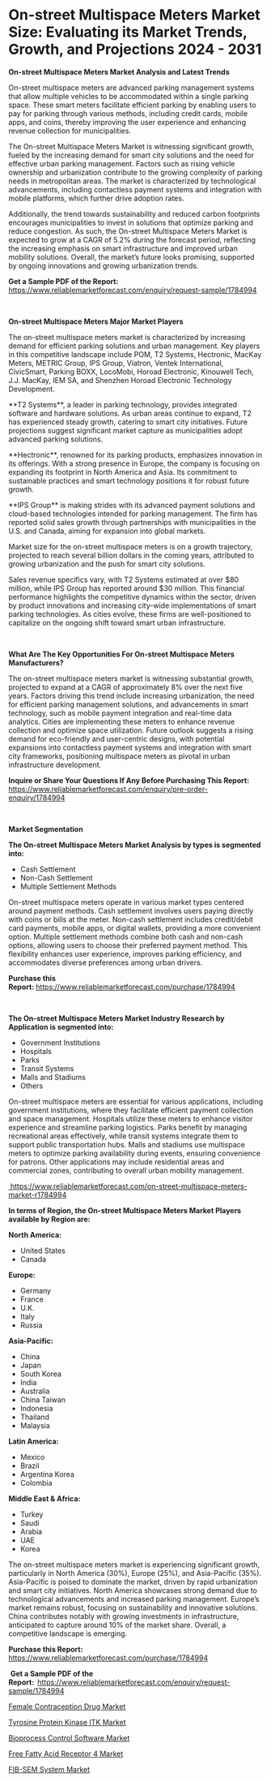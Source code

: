 <p><h1>On-street Multispace Meters Market Size: Evaluating its Market Trends, Growth, and Projections 2024 - 2031</h1></p><p><strong>On-street Multispace Meters Market Analysis and Latest Trends</strong></p>
<p><p>On-street multispace meters are advanced parking management systems that allow multiple vehicles to be accommodated within a single parking space. These smart meters facilitate efficient parking by enabling users to pay for parking through various methods, including credit cards, mobile apps, and coins, thereby improving the user experience and enhancing revenue collection for municipalities.</p><p>The On-street Multispace Meters Market is witnessing significant growth, fueled by the increasing demand for smart city solutions and the need for effective urban parking management. Factors such as rising vehicle ownership and urbanization contribute to the growing complexity of parking needs in metropolitan areas. The market is characterized by technological advancements, including contactless payment systems and integration with mobile platforms, which further drive adoption rates.</p><p>Additionally, the trend towards sustainability and reduced carbon footprints encourages municipalities to invest in solutions that optimize parking and reduce congestion. As such, the On-street Multispace Meters Market is expected to grow at a CAGR of 5.2% during the forecast period, reflecting the increasing emphasis on smart infrastructure and improved urban mobility solutions. Overall, the market’s future looks promising, supported by ongoing innovations and growing urbanization trends.</p></p>
<p><strong>Get a Sample PDF of the Report:&nbsp;</strong> <a href="https://www.reliablemarketforecast.com/enquiry/request-sample/1784994?utm_campaign=1567&utm_medium=2&utm_source=Github&utm_content=ia&utm_term=13102024&utm_id=on-street-multispace-meters">https://www.reliablemarketforecast.com/enquiry/request-sample/1784994</a></p>
<p>&nbsp;</p>
<p><strong>On-street Multispace Meters Major Market Players</strong></p>
<p><p>The on-street multispace meters market is characterized by increasing demand for efficient parking solutions and urban management. Key players in this competitive landscape include POM, T2 Systems, Hectronic, MacKay Meters, METRIC Group, IPS Group, Viatron, Ventek International, CivicSmart, Parking BOXX, LocoMobi, Horoad Electronic, Kinouwell Tech, J.J. MacKay, IEM SA, and Shenzhen Horoad Electronic Technology Development.</p><p>**T2 Systems**, a leader in parking technology, provides integrated software and hardware solutions. As urban areas continue to expand, T2 has experienced steady growth, catering to smart city initiatives. Future projections suggest significant market capture as municipalities adopt advanced parking solutions.</p><p>**Hectronic**, renowned for its parking products, emphasizes innovation in its offerings. With a strong presence in Europe, the company is focusing on expanding its footprint in North America and Asia. Its commitment to sustainable practices and smart technology positions it for robust future growth.</p><p>**IPS Group** is making strides with its advanced payment solutions and cloud-based technologies intended for parking management. The firm has reported solid sales growth through partnerships with municipalities in the U.S. and Canada, aiming for expansion into global markets.</p><p>Market size for the on-street multispace meters is on a growth trajectory, projected to reach several billion dollars in the coming years, attributed to growing urbanization and the push for smart city solutions.</p><p>Sales revenue specifics vary, with T2 Systems estimated at over $80 million, while IPS Group has reported around $30 million. This financial performance highlights the competitive dynamics within the sector, driven by product innovations and increasing city-wide implementations of smart parking technologies. As cities evolve, these firms are well-positioned to capitalize on the ongoing shift toward smart urban infrastructure.</p></p>
<p>&nbsp;</p>
<p><strong>What Are The Key Opportunities For On-street Multispace Meters Manufacturers?</strong></p>
<p><p>The on-street multispace meters market is witnessing substantial growth, projected to expand at a CAGR of approximately 8% over the next five years. Factors driving this trend include increasing urbanization, the need for efficient parking management solutions, and advancements in smart technology, such as mobile payment integration and real-time data analytics. Cities are implementing these meters to enhance revenue collection and optimize space utilization. Future outlook suggests a rising demand for eco-friendly and user-centric designs, with potential expansions into contactless payment systems and integration with smart city frameworks, positioning multispace meters as pivotal in urban infrastructure development.</p></p>
<p><strong>Inquire or Share Your Questions If Any Before Purchasing This Report:</strong> <a href="https://www.reliablemarketforecast.com/enquiry/pre-order-enquiry/1784994?utm_campaign=1567&utm_medium=2&utm_source=Github&utm_content=ia&utm_term=13102024&utm_id=on-street-multispace-meters">https://www.reliablemarketforecast.com/enquiry/pre-order-enquiry/1784994</a></p>
<p>&nbsp;</p>
<p><strong>Market Segmentation</strong></p>
<p><strong>The On-street Multispace Meters Market Analysis by types is segmented into:</strong></p>
<p><ul><li>Cash Settlement</li><li>Non-Cash Settlement</li><li>Multiple Settlement Methods</li></ul></p>
<p><p>On-street multispace meters operate in various market types centered around payment methods. Cash settlement involves users paying directly with coins or bills at the meter. Non-cash settlement includes credit/debit card payments, mobile apps, or digital wallets, providing a more convenient option. Multiple settlement methods combine both cash and non-cash options, allowing users to choose their preferred payment method. This flexibility enhances user experience, improves parking efficiency, and accommodates diverse preferences among urban drivers.</p></p>
<p><strong>Purchase this Report:&nbsp;</strong><a href="https://www.reliablemarketforecast.com/purchase/1784994?utm_campaign=1567&utm_medium=2&utm_source=Github&utm_content=ia&utm_term=13102024&utm_id=on-street-multispace-meters">https://www.reliablemarketforecast.com/purchase/1784994</a></p>
<p>&nbsp;</p>
<p><strong>The On-street Multispace Meters Market Industry Research by Application is segmented into:</strong></p>
<p><ul><li>Government Institutions</li><li>Hospitals</li><li>Parks</li><li>Transit Systems</li><li>Malls and Stadiums</li><li>Others</li></ul></p>
<p><p>On-street multispace meters are essential for various applications, including government institutions, where they facilitate efficient payment collection and space management. Hospitals utilize these meters to enhance visitor experience and streamline parking logistics. Parks benefit by managing recreational areas effectively, while transit systems integrate them to support public transportation hubs. Malls and stadiums use multispace meters to optimize parking availability during events, ensuring convenience for patrons. Other applications may include residential areas and commercial zones, contributing to overall urban mobility management.</p></p>
<p><a href="https://www.reliablemarketforecast.com/on-street-multispace-meters-market-r1784994?utm_campaign=1567&utm_medium=2&utm_source=Github&utm_content=ia&utm_term=13102024&utm_id=on-street-multispace-meters">&nbsp;https://www.reliablemarketforecast.com/on-street-multispace-meters-market-r1784994</a></p>
<p><strong>In terms of Region, the On-street Multispace Meters Market Players available by Region are:</strong></p>
<p>
    <p> <strong> North America: </strong>
        <ul>
            <li>United States</li>
            <li>Canada</li>
        </ul>
        </p> 
    <p> <strong> Europe: </strong>
        <ul>
            <li>Germany</li>
            <li>France</li>
            <li>U.K.</li>
            <li>Italy</li>
            <li>Russia</li>
        </ul>
        </p> 
    <p> <strong> Asia-Pacific: </strong>
        <ul>
            <li>China</li>
            <li>Japan</li>
            <li>South Korea</li>
            <li>India</li>
            <li>Australia</li>
            <li>China Taiwan</li>
            <li>Indonesia</li>
            <li>Thailand</li>
            <li>Malaysia</li>
        </ul>
        </p> 
    <p> <strong> Latin America: </strong>
        <ul>
            <li>Mexico</li>
            <li>Brazil</li>
            <li>Argentina Korea</li>
            <li>Colombia</li>
        </ul>
        </p> 
    <p> <strong> Middle East & Africa: </strong>
        <ul>
            <li>Turkey</li>
            <li>Saudi</li>
            <li>Arabia</li>
            <li>UAE</li>
            <li>Korea</li>
        </ul>
    </p>
    </p>
<p><p>The on-street multispace meters market is experiencing significant growth, particularly in North America (30%), Europe (25%), and Asia-Pacific (35%). Asia-Pacific is poised to dominate the market, driven by rapid urbanization and smart city initiatives. North America showcases strong demand due to technological advancements and increased parking management. Europe’s market remains robust, focusing on sustainability and innovative solutions. China contributes notably with growing investments in infrastructure, anticipated to capture around 10% of the market share. Overall, a competitive landscape is emerging.</p></p>
<p><strong>Purchase this Report: </strong><a href="https://www.reliablemarketforecast.com/purchase/1784994?utm_campaign=1567&utm_medium=2&utm_source=Github&utm_content=ia&utm_term=13102024&utm_id=on-street-multispace-meters">https://www.reliablemarketforecast.com/purchase/1784994</a></p>
<p>&nbsp;<strong>Get a Sample PDF of the Report:&nbsp;&nbsp;</strong><a href="https://www.reliablemarketforecast.com/enquiry/request-sample/1784994?utm_campaign=1567&utm_medium=2&utm_source=Github&utm_content=ia&utm_term=13102024&utm_id=on-street-multispace-meters">https://www.reliablemarketforecast.com/enquiry/request-sample/1784994</a></p>
<p><strong></strong></p>
<p><p><a href="https://www.linkedin.com/pulse/insights-female-contraception-drug-market-players-size-geographical-0u0mf?utm_campaign=1567&utm_medium=2&utm_source=Github&utm_content=ia&utm_term=13102024&utm_id=on-street-multispace-meters">Female Contraception Drug Market</a></p><p><a href="https://www.linkedin.com/pulse/tyrosine-protein-kinase-itk-industry-sector-new-technologies-m5b2e?utm_campaign=1567&utm_medium=2&utm_source=Github&utm_content=ia&utm_term=13102024&utm_id=on-street-multispace-meters">Tyrosine Protein Kinase ITK Market</a></p><p><a href="https://github.com/pandorapvdtab/Market-Research-Report-List-1/blob/main/bioprocess-control-software-market.md?utm_campaign=1567&utm_medium=2&utm_source=Github&utm_content=ia&utm_term=13102024&utm_id=on-street-multispace-meters">Bioprocess Control Software Market</a></p><p><a href="https://www.linkedin.com/pulse/free-fatty-acid-receptor-4-market-outlook-forecast-from-2024-ikvzf?utm_campaign=1567&utm_medium=2&utm_source=Github&utm_content=ia&utm_term=13102024&utm_id=on-street-multispace-meters">Free Fatty Acid Receptor 4 Market</a></p><p><a href="https://github.com/janeengrenong0/Market-Research-Report-List-1/blob/main/fib-sem-system-market.md?utm_campaign=1567&utm_medium=2&utm_source=Github&utm_content=ia&utm_term=13102024&utm_id=on-street-multispace-meters">FIB-SEM System Market</a></p></p>